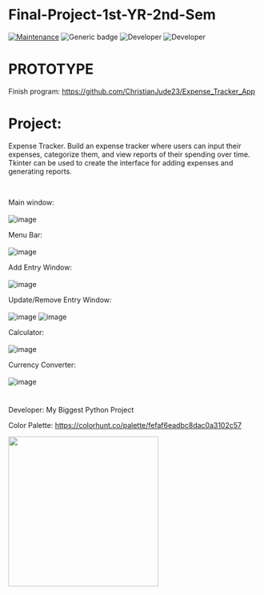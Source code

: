 # Final-Project-1st-YR-2nd-Sem
[![Maintenance](https://img.shields.io/badge/Maintained%3F-Yes-green.svg)](https://GitHub.com/Naereen/StrapDown.js/graphs/commit-activity)
![Generic badge](https://img.shields.io/badge/Development%3f-Complete-blue.svg)
![Developer](https://img.shields.io/badge/Developer-ChristianJude23-blue)
![Developer](https://img.shields.io/badge/Developer-owenlim225-blue)

# PROTOTYPE
Finish program: https://github.com/ChristianJude23/Expense_Tracker_App


# Project:
Expense Tracker. Build an expense tracker where users can input their expenses, categorize
them, and view reports of their spending over time. Tkinter can be used to create the interface for adding expenses and generating reports.

<br>

Main window: <br><br>
![image](https://github.com/ChristianJude23/Final-Project-1st-YR-2nd-Sem/assets/152279955/b8e7f6ac-4c4a-4d3b-a1de-91d50678ffc0)

Menu Bar: <br><br>
![image](https://github.com/ChristianJude23/Final-Project-1st-YR-2nd-Sem/assets/152279955/f9e5f1a2-4ea6-4e74-a422-00ce9de0ccd0)

Add Entry Window: <br><br>
![image](https://github.com/ChristianJude23/Final-Project-1st-YR-2nd-Sem/assets/152279955/03597335-9eff-495b-bacc-3f6bdc268106)

Update/Remove Entry Window: <br><br>
![image](https://github.com/ChristianJude23/Final-Project-1st-YR-2nd-Sem/assets/152279955/9c98cb92-d764-4eb6-9e96-1dc2d9d8e81e)
![image](https://github.com/ChristianJude23/Final-Project-1st-YR-2nd-Sem/assets/152279955/b7a82464-2b9a-4819-831b-8a0abe0281fc)

Calculator: <br><br>
![image](https://github.com/ChristianJude23/Final-Project-1st-YR-2nd-Sem/assets/152279955/98669117-83e9-4fde-9de6-cdc367b2a22e)

Currency Converter: <br><br>
![image](https://github.com/ChristianJude23/Final-Project-1st-YR-2nd-Sem/assets/152279955/d3b81042-314f-48f6-bc08-780a60a37d10)


#
Developer: My Biggest Python Project

Color Palette:
https://colorhunt.co/palette/fefaf6eadbc8dac0a3102c57

<img src="https://github.com/SAWARATSUKI/ServiceLogos/blob/main/Python/Python.png" alt="" width=300>
